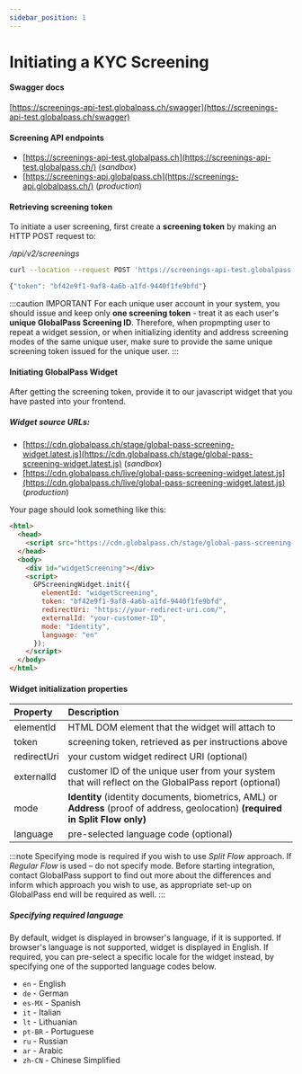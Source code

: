 ```yaml
---
sidebar_position: 1
---
```


# Initiating a KYC Screening

#### Swagger docs

[https://screenings-api-test.globalpass.ch/swagger](https://screenings-api-test.globalpass.ch/swagger)

#### Screening API endpoints

- [https://screenings-api-test.globalpass.ch](https://screenings-api-test.globalpass.ch/) (_sandbox_)
- [https://screenings-api.globalpass.ch](https://screenings-api.globalpass.ch/) (_production_)

#### Retrieving screening token

To initiate a user screening, first create a **screening token** by making an HTTP POST request to:

_/api/v2/screenings_

```bash title="Request"
curl --location --request POST 'https://screenings-api-test.globalpass.ch/api/v2/screenings' --header 'Authorization: Bearer {your_access_token}'
```

```js title="Response"
{"token": "bf42e9f1-9af8-4a6b-a1fd-9440f1fe9bfd"}
```

:::caution IMPORTANT
For each unique user account in your system, you should issue and keep only **one screening token** - treat it as each user's **unique GlobalPass Screening ID**. Therefore, when propmpting user to repeat a widget session, or when initializing identity and address screening modes of the same unique user, make sure to provide the same unique screening token issued for the unique user.
:::

#### Initiating GlobalPass Widget

After getting the screening token, provide it to our javascript widget that you have pasted into your frontend.

##### Widget source URLs:

- [https://cdn.globalpass.ch/stage/global-pass-screening-widget.latest.js](https://cdn.globalpass.ch/stage/global-pass-screening-widget.latest.js) (_sandbox_)
- [https://cdn.globalpass.ch/live/global-pass-screening-widget.latest.js](https://cdn.globalpass.ch/live/global-pass-screening-widget.latest.js) (_production_)

Your page should look something like this:

```html
<html>
  <head>
    <script src="https://cdn.globalpass.ch/stage/global-pass-screening-widget.latest.js"></script>
  </head>
  <body>
    <div id="widgetScreening"></div>
    <script>
      GPScreeningWidget.init({
        elementId: "widgetScreening",
        token: "bf42e9f1-9af8-4a6b-a1fd-9440f1fe9bfd",
        redirectUri: "https://your-redirect-uri.com/",
        externalId: "your-customer-ID",
        mode: "Identity",
        language: "en"
      });
    </script>
  </body>
</html>
```

#### Widget initialization properties

| Property    | Description                                                                                           |
| :---------- | :---------------------------------------------------------------------------------------------------- |
| elementId   | HTML DOM element that the widget will attach to                                                       |
| token       | screening token, retrieved as per instructions above                                                  |
| redirectUri | your custom widget redirect URI (optional)                                                            |
| externalId  | customer ID of the unique user from your system that will reflect on the GlobalPass report (optional) |
| mode        | **Identity** (identity documents, biometrics, AML) or **Address** (proof of address, geolocation) **(required in Split Flow only)**    |
| language    | pre-selected language code (optional)                                                                 |

:::note
Specifying mode is required if you wish to use _Split Flow_ approach. If _Regular Flow_ is used – do not specify mode. Before starting integration, contact GlobalPass support to find out more about the differences and inform which approach you wish to use, as appropriate set-up on GlobalPass end will be required as well.
:::

##### Specifying required language

By default, widget is displayed in browser's language, if it is supported. If browser's language is not supported, widget is displayed in English. If required, you can pre-select a specific locale for the widget instead, by specifying one of the supported language codes below.

- `en` - English
- `de` - German
- `es-MX` - Spanish
- `it` - Italian
- `lt` - Lithuanian
- `pt-BR` - Portuguese
- `ru` - Russian
- `ar` - Arabic
- `zh-CN` - Chinese Simplified
